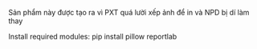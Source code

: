 Sản phẩm này được tạo ra vì PXT quá lười xếp ảnh để in và NPD bị dí làm thay

Install required modules: pip install pillow reportlab
